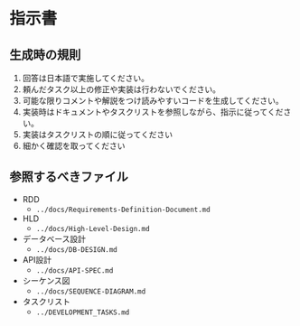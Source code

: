 # 指示書

## 生成時の規則
1. 回答は日本語で実施してください。
2. 頼んだタスク以上の修正や実装は行わないでください。
3. 可能な限りコメントや解説をつけ読みやすいコードを生成してください。
4. 実装時はドキュメントやタスクリストを参照しながら、指示に従ってください。
5. 実装はタスクリストの順に従ってください
6. 細かく確認を取ってください

## 参照するべきファイル
- RDD
  - ```../docs/Requirements-Definition-Document.md ```
- HLD
  - ```../docs/High-Level-Design.md ```
- データベース設計
  - ```../docs/DB-DESIGN.md ```
- API設計
  - ```../docs/API-SPEC.md```
- シーケンス図
  - ```../docs/SEQUENCE-DIAGRAM.md```
- タスクリスト
  - ```../DEVELOPMENT_TASKS.md```